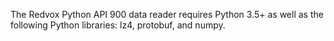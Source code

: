 The Redvox Python API 900 data reader requires Python 3.5+ as well as the following Python libraries: lz4, protobuf, and numpy.

